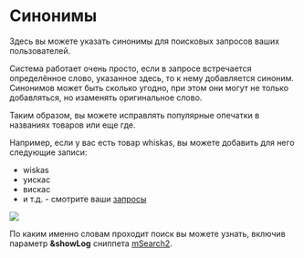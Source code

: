 # Синонимы

Здесь вы можете указать синонимы для поисковых запросов ваших пользователей.

Система работает очень просто, если в запросе встречается определённое слово, указанное здесь, то к нему добавляется синоним.
Синонимов может быть сколько угодно, при этом они могут не только добавляться, но изаменять оригинальное слово.

Таким образом, вы можете исправлять популярные опечатки в названиях товаров или еще где.

Например, если у вас есть товар whiskas, вы можете добавить для него следующие записи:

* wiskas
* уискас
* вискас
* и т.д. - смотрите ваши [запросы][1]

[![](https://file.modx.pro/files/b/4/1/b410ec7991a617845ec86913310527fcs.jpg)](https://file.modx.pro/files/b/4/1/b410ec7991a617845ec86913310527fc.png)

По каким именно словам проходит поиск вы можете узнать, включив параметр **&showLog** сниппета [mSearch2][2].

[1]: /ru/01_Компоненты/03_mSearch2/02_Администрирование/03_Запросы.md
[2]: /ru/01_Компоненты/03_mSearch2/01_Сниппеты/01_mSearch2.md
